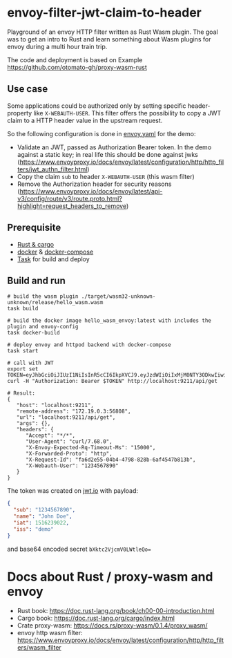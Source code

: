 # envoy-filter-jwt-claim-to-header

Playground of an envoy HTTP filter written as Rust Wasm plugin. The goal was to get an intro to Rust and learn something
about Wasm plugins for envoy during a multi hour train trip.

The code and deployment is based on Example https://github.com/otomato-gh/proxy-wasm-rust

## Use case

Some applications could be authorized only by setting specific header-property like `X-WEBAUTH-USER`. 
This filter offers the possibility to copy a JWT claim to a HTTP header value in the upstream request.

So the following configuration is done in [envoy.yaml](./envoy.yaml) for the demo:
* Validate an JWT, passed as Authorization Bearer token. In the demo against a static key; 
  in real life this should be done against jwks (https://www.envoyproxy.io/docs/envoy/latest/configuration/http/http_filters/jwt_authn_filter.html)
* Copy the claim `sub` to header `X-WEBAUTH-USER` (this wasm filter)
* Remove the Authorization header for security reasons (https://www.envoyproxy.io/docs/envoy/latest/api-v3/config/route/v3/route.proto.html?highlight=request_headers_to_remove)

## Prerequisite

* [Rust & cargo](https://www.rust-lang.org/tools/install) 
* [docker](https://docs.docker.com/engine/install/ubuntu/) & [docker-compose](https://docs.docker.com/compose/install/)
* [Task](https://taskfile.dev) for build and deploy

## Build and run

```shell
# build the wasm plugin ./target/wasm32-unknown-unknown/release/hello_wasm.wasm
task build

# build the docker image hello_wasm_envoy:latest with includes the plugin and envoy-config
task docker-build

# deploy envoy and httpod backend with docker-compose
task start

# call with JWT
export set TOKEN=eyJhbGciOiJIUzI1NiIsInR5cCI6IkpXVCJ9.eyJzdWIiOiIxMjM0NTY3ODkwIiwibmFtZSI6IkpvaG4gRG9lIiwiaWF0IjoxNTE2MjM5MDIyLCJpc3MiOiJkZW1vIn0.BnBTjKUMizZyzaRXUR0epc9fjYyFSjErvY2bw64OKLA
curl -H "Authorization: Bearer $TOKEN" http://localhost:9211/api/get

# Result:
{
   "host": "localhost:9211",
   "remote-address": "172.19.0.3:56808",
   "url": "localhost:9211/api/get",
   "args": {},
   "headers": {
      "Accept": "*/*",
      "User-Agent": "curl/7.68.0",
      "X-Envoy-Expected-Rq-Timeout-Ms": "15000",
      "X-Forwarded-Proto": "http",
      "X-Request-Id": "fa6d2e55-04b4-4798-828b-6af4547b813b",
      "X-Webauth-User": "1234567890"
   }
}         
```

The token was created on [jwt.io](https://jwt.io/#debugger-io?token=eyJhbGciOiJIUzI1NiIsInR5cCI6IkpXVCJ9.eyJzdWIiOiIxMjM0NTY3ODkwIiwibmFtZSI6IkpvaG4gRG9lIiwiaWF0IjoxNTE2MjM5MDIyLCJpc3MiOiJkZW1vIn0.BnBTjKUMizZyzaRXUR0epc9fjYyFSjErvY2bw64OKLA)
with payload:
```json
{
  "sub": "1234567890",
  "name": "John Doe",
  "iat": 1516239022,
  "iss": "demo"
}

```
and base64 encoded secret `bXktc2VjcmV0LWtleQo=`

# Docs about Rust / proxy-wasm and envoy
* Rust book: https://doc.rust-lang.org/book/ch00-00-introduction.html
* Cargo book: https://doc.rust-lang.org/cargo/index.html
* Crate proxy-wasm: https://docs.rs/proxy-wasm/0.1.4/proxy_wasm/
* envoy http wasm filter: https://www.envoyproxy.io/docs/envoy/latest/configuration/http/http_filters/wasm_filter
